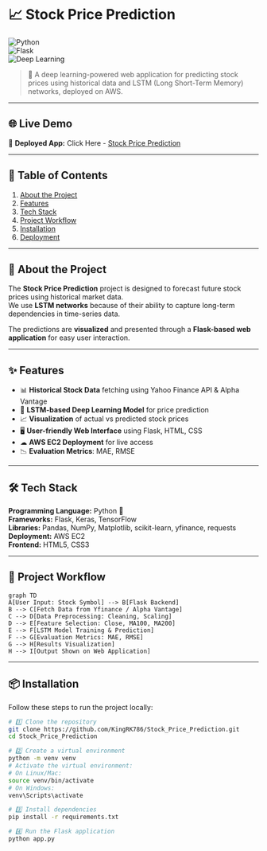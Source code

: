 # 📈 Stock Price Prediction

![Python](https://img.shields.io/badge/Python-3.10%2B-blue)  
![Flask](https://img.shields.io/badge/Flask-2.0-lightgrey)  
![Deep Learning](https://img.shields.io/badge/Deep%20Learning-LSTM-orange)  

> 🚀 A deep learning-powered web application for predicting stock prices using historical data and LSTM (Long Short-Term Memory) networks, deployed on AWS.

---

## 🌐 Live Demo
🔗 **Deployed App:** Click Here - [Stock Price Prediction ](http://13.234.31.124:5000)

---

## 📜 Table of Contents
1. [About the Project](#-about-the-project)  
2. [Features](#-features)  
3. [Tech Stack](#-tech-stack)  
4. [Project Workflow](#-project-workflow)  
5. [Installation](#-installation)  
6. [Deployment](#-deployment)
 

 

---

## 📌 About the Project
The **Stock Price Prediction** project is designed to forecast future stock prices using historical market data.  
We use **LSTM networks** because of their ability to capture long-term dependencies in time-series data.  

The predictions are **visualized** and presented through a **Flask-based web application** for easy user interaction.

---

## ✨ Features
- 📊 **Historical Stock Data** fetching using Yahoo Finance API & Alpha Vantage  
- 🔮 **LSTM-based Deep Learning Model** for price prediction  
- 📈 **Visualization** of actual vs predicted stock prices  
- 🖥 **User-friendly Web Interface** using Flask, HTML, CSS  
- ☁ **AWS EC2 Deployment** for live access  
- 📉 **Evaluation Metrics**: MAE, RMSE  

---

## 🛠 Tech Stack

**Programming Language:** Python 🐍  
**Frameworks:** Flask, Keras, TensorFlow  
**Libraries:** Pandas, NumPy, Matplotlib, scikit-learn, yfinance, requests  
**Deployment:** AWS EC2  
**Frontend:** HTML5, CSS3  

---

## 🔄 Project Workflow
```mermaid
graph TD
A[User Input: Stock Symbol] --> B[Flask Backend]
B --> C[Fetch Data from Yfinance / Alpha Vantage]
C --> D[Data Preprocessing: Cleaning, Scaling]
D --> E[Feature Selection: Close, MA100, MA200]
E --> F[LSTM Model Training & Prediction]
F --> G[Evaluation Metrics: MAE, RMSE]
G --> H[Results Visualization]
H --> I[Output Shown on Web Application]
```

---

## 📦 Installation

Follow these steps to run the project locally:

```bash
# 1️⃣ Clone the repository
git clone https://github.com/KingRK786/Stock_Price_Prediction.git
cd Stock_Price_Prediction

# 2️⃣ Create a virtual environment
python -m venv venv
# Activate the virtual environment:
# On Linux/Mac:
source venv/bin/activate
# On Windows:
venv\Scripts\activate

# 3️⃣ Install dependencies
pip install -r requirements.txt

# 4️⃣ Run the Flask application
python app.py
```
